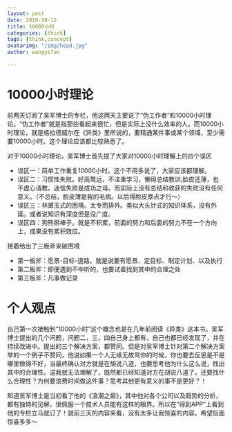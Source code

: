 ```yaml
---
layout: post
date: 2016-10-12
title: 10000小时
categories: [think]
tags: [think,concept]
avatarimg: "/img/head.jpg"
author: wangyifan

---
```


# 10000小时理论

前两天订阅了吴军博士的专栏，他这两天主要说了“伪工作者”和10000小时理论。“伪工作者”就是指那些看起来很忙，但是实际上没什么效率的人。而10000小时理论，就是格拉德威尔在《异类》里所说的，要精通某件事或某个领域，至少需要10000小时。这个理论应该都比较熟悉了。

对于10000小时理论，吴军博士首先提了大家对10000小时理解上的四个误区

- 误区一：简单工作重复10000小时。这个不用多说了，大家应该都理解。
- 误区二：习惯性失败。好高鹜远，不注重学习，懒得总结教训;脸皮还薄，也不虚心请教。迷信失败是成功之母。而实际上没有总结和收获的失败没有任何意义。（不总结，脸皮薄是我的毛病。以后得脸皮厚点才行～）
- 误区三：林黛玉式的困境。太专而排外。类似大头针式的知识体系，没有外延。或者说知识有深度但是没广度。
- 误区四：狗熊掰棒子。就是不积累，前面的努力和后面的努力不在一个方向上，成果没有累积效应。

<!-- more -->

接着给出了三板斧来破困境

- 第一板斧：愿景-目标-道路。就是说要有愿景、定目标、制定计划、以及执行
- 第二板斧：即便遇到不中听的，也要试着找到其中的合理之处
- 第三板斧：凡事做记录

# 个人观点

自己第一次接触到“10000小时”这个概念也是在几年前阅读《异类》这本书。吴军博士提出的几个问题，问题二，三，四自己身上都有，自己也都已经发现了，并在持续改进中。提出的三个解决方案，都赞同。但是对吴军博士针对第二个解决方案举的一个例子不赞同，他说如果一个人无缘无故骂你的时候，你也要去反思是不是哪里做得不好，当最终确认对方就是在胡说八道，也要思考他为什么这么说，找出其中的合理性。这我就无法理解了，既然都已经知道对方在胡说八道了，还要找什么合理性？为何要浪费时间做这件事？思考其他更有意义的事不是更好？！

知道吴军博士是当初看了他的《浪潮之巅》，其中他对各个公司以及趋势的分析，都有独特的见解，很佩服一个技术人员能有这样的眼界。所以在“得到APP”上看到他的专栏立马就订了！就前三天的内容来看，没有太多让我惊喜的内容。希望后面惊喜多多～
